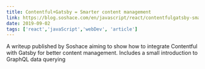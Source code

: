 ```yaml
---
title: Contentful+Gatsby = Smarter content management
link: https://blog.soshace.com/en/javascript/react/contentfulgatsby-smarter-content-management/
date: 2019-09-02
tags: ['react','javaScript','webDev', 'article']
---
```


A writeup published by Soshace aiming to show how to integrate Contentful with Gatsby for better content management. Includes a small introduction to GraphQL data querying